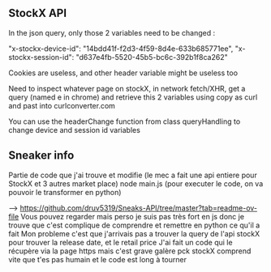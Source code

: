 ## StockX API
In the json query, only those 2 variables need to be changed :

"x-stockx-device-id": "14bdd41f-f2d3-4f59-8d4e-633b685771ee",
"x-stockx-session-id": "d637e4fb-5520-45b5-bc6c-392b1f8ca262"

Cookies are useless, and other header variable might be useless too

Need to inspect whatever page on stockX, in network fetch/XHR, get a query (named e in chrome) and retrieve this 2 variables using copy as curl and past into curlconverter.com

You can use the headerChange function from class queryHandling to change device and session id variables
## Sneaker info

Partie de code que j'ai trouve et modifie (le mec a fait une api entiere pour StockX et 3 autres market place)
node main.js (pour executer le code, on va pouvoir le transformer en python)

-->  https://github.com/druv5319/Sneaks-API/tree/master?tab=readme-ov-file
Vous pouvez regarder mais perso je suis pas très fort en js donc je trouve que c'est complique de comprendre et remettre en python ce qu'il a fait 
Mon probleme c'est que j'arrivais pas a trouver la query de l'api stockX pour trouver la release date, et le retail price 
J'ai fait un code qui le récupère via la page https mais c'est grave galère pck stockX comprend vite que t'es pas humain et le code est long à tourner